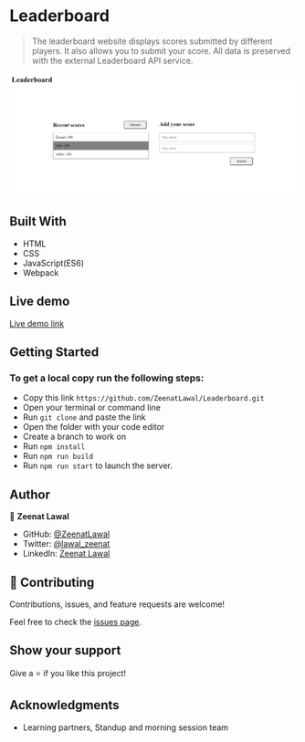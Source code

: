 # Leaderboard
> The leaderboard website displays scores submitted by different players. It also allows you to submit your score. All data is preserved with the external Leaderboard API service.

![screenshot](./images/Leaderboard.png)

## Built With

- HTML
- CSS
- JavaScript(ES6)
- Webpack

## Live demo

[Live demo link](https://zeenatlawal.github.io/Leaderboard/dist/)

## Getting Started

### To get a local copy run the following steps:

- Copy this link `https://github.com/ZeenatLawal/Leaderboard.git`
- Open your terminal or command line
- Run `git clone` and paste the link
- Open the folder with your code editor
- Create a branch to work on
- Run `npm install`
- Run `npm run build`
- Run `npm run start` to launch the server.

## Author

👤 **Zeenat Lawal**

- GitHub: [@ZeenatLawal](https://github.com/ZeenatLawal)
- Twitter: [@lawal_zeenat](https://twitter.com/lawal_zeenat)
- LinkedIn: [Zeenat Lawal](https://www.linkedin.com/in/zeenatlawal/)

## 🤝 Contributing

Contributions, issues, and feature requests are welcome!

Feel free to check the [issues page](https://github.com/ZeenatLawal/Leaderboard/issues).

## Show your support

Give a ⭐️ if you like this project!

## Acknowledgments

- Learning partners, Standup and morning session team